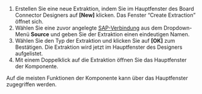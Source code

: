 
1. Erstellen Sie eine neue Extraktion, indem Sie im Hauptfenster des Board Connector Designers auf **[New]** klicken. Das Fenster “Create Extraction” öffnet sich.
2. Wählen Sie eine zuvor angelegte [SAP-Verbindung](./einfuehrung/sap-verbindungen-anlegen) aus dem Dropdown-Menü **Source** und geben Sie der Extraktion einen eindeutigen Namen.
3. Wählen Sie den Typ der Extraktion und klicken Sie auf **[OK]** zum Bestätigen. Die Extraktion wird jetzt im Hauptfenster des Designers aufgelistet.
4. Mit einem Doppelklick auf die Extraktion öffnen Sie das Hauptfenster der Komponente.

Auf die meisten Funktionen der Komponente kann über das Hauptfenster zugegriffen werden.